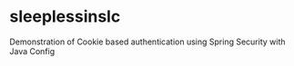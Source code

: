 # sleeplessinslc
Demonstration of Cookie based authentication using Spring Security with 
Java Config
